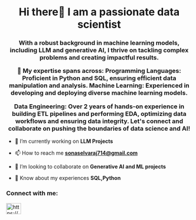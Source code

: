 <h1 align="center">Hi there👋 I am a passionate data scientist</h1>
<h3 align="center">With a robust background in machine learning models, including LLM and generative AI, I thrive on tackling complex problems and creating impactful results. 
  <p>🔧 My expertise spans across: Programming Languages: Proficient in Python and SQL, ensuring efficient data manipulation and analysis. Machine Learning: Experienced in developing and deploying diverse machine learning models. </p>
    <p>Data Engineering: Over 2 years of hands-on experience in building ETL pipelines and performing EDA, optimizing data workflows and ensuring data integrity. Let's connect and collaborate on pushing the boundaries of data science and AI!
    </p>
</h3>

- 🔭 I’m currently working on **LLM Projects**

- 📫 How to reach me **sonaselvaraj714@gmail.com**

- 👯 I’m looking to collaborate on **Generative AI and ML projects**

- 📄 Know about my experiences **SQL,Python**

<h3 align="left">Connect with me:</h3>
<p align="left">
<a href="https://linkedin.com/in/https://www.linkedin.com/in/sona-selvaraj/" target="blank"><img align="center" src="https://raw.githubusercontent.com/rahuldkjain/github-profile-readme-generator/master/src/images/icons/Social/linked-in-alt.svg" alt="https://www.linkedin.com/in/sona-selvaraj/" height="30" width="40" /></a>
</p>



